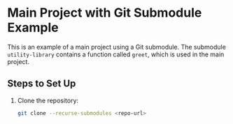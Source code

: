 # Main Project with Git Submodule Example

This is an example of a main project using a Git submodule. The submodule `utility-library` contains a function called `greet`, which is used in the main project.

## Steps to Set Up

1. Clone the repository:
   ```bash
   git clone --recurse-submodules <repo-url>
